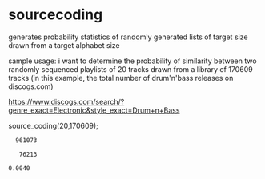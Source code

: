 # sourcecoding
generates probability statistics of randomly generated lists of target size drawn from a target alphabet size

sample usage: i want to determine the probability of similarity between two randomly sequenced playlists of 20 tracks drawn from a library of 170609 tracks (in this example, the total number of drum'n'bass releases on discogs.com)

https://www.discogs.com/search/?genre_exact=Electronic&style_exact=Drum+n+Bass

source_coding(20,170609);

      961073

       76213

    0.0040
